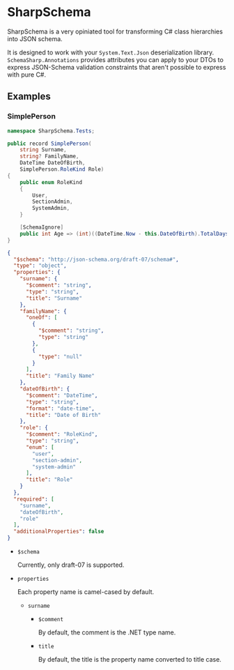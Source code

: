 # SharpSchema

SharpSchema is a very opiniated tool for transforming C# class hierarchies into JSON schema.

It is designed to work with your `System.Text.Json` deserialization library. `SchemaSharp.Annotations` provides
attributes you can apply to your DTOs to express JSON-Schema validation constraints that aren't possible
to express with pure C#.

## Examples

### SimplePerson

```csharp
namespace SharpSchema.Tests;

public record SimplePerson(
    string Surname,
    string? FamilyName,
    DateTime DateOfBirth,
    SimplePerson.RoleKind Role)
{
    public enum RoleKind
    {
        User,
        SectionAdmin,
        SystemAdmin,
    }

    [SchemaIgnore]
    public int Age => (int)((DateTime.Now - this.DateOfBirth).TotalDays / 365.25);
}

```

```json
{
  "$schema": "http://json-schema.org/draft-07/schema#",
  "type": "object",
  "properties": {
    "surname": {
      "$comment": "string",
      "type": "string",
      "title": "Surname"
    },
    "familyName": {
      "oneOf": [
        {
          "$comment": "string",
          "type": "string"
        },
        {
          "type": "null"
        }
      ],
      "title": "Family Name"
    },
    "dateOfBirth": {
      "$comment": "DateTime",
      "type": "string",
      "format": "date-time",
      "title": "Date of Birth"
    },
    "role": {
      "$comment": "RoleKind",
      "type": "string",
      "enum": [
        "user",
        "section-admin",
        "system-admin"
      ],
      "title": "Role"
    }
  },
  "required": [
    "surname",
    "dateOfBirth",
    "role"
  ],
  "additionalProperties": false
}
```

* `$schema`

  Currently, only draft-07 is supported.

* `properties`

  Each property name is camel-cased by default.

    * `surname`
        * `$comment`

          By default, the comment is the .NET type name.

        * `title`

          By default, the title is the property name converted to title case.